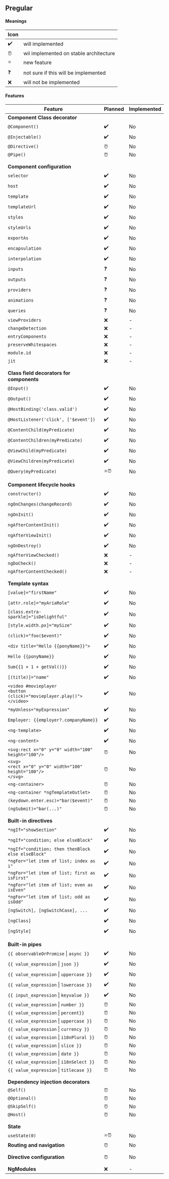 ## Pregular

#### Meanings
| Icon |  | 
| --- | --- |
| :heavy_check_mark: | will implemented | 
| :alarm_clock: | wil implemented on stable architecture | 
| :star: | new feature | 
| :question: | not sure if this will be implemented | 
| :x: | will not be implemented | 

#### Features
| Feature | Planned | Implemented |
| --- | ---| --- |
| **Component Class decorator** | | |
| `@Component()` | :heavy_check_mark: | No |
| `@Injectable()`| :heavy_check_mark: | No |
| `@Directive()`| :alarm_clock: | No |
| `@Pipe()`| :alarm_clock: | No |
| | | |
| | | |
| **Component configuration** | | |
| `selector` | :heavy_check_mark: | No |
| `host` | :heavy_check_mark: | No |
| `template` | :heavy_check_mark: | No |
| `templateUrl` | :heavy_check_mark: | No |
| `styles` | :heavy_check_mark: | No |
| `styleUrls` | :heavy_check_mark: | No |
| `exportAs` | :heavy_check_mark: | No |
| `encapsulation` | :heavy_check_mark: | No |
| `interpolation` | :heavy_check_mark: | No |
| `inputs` | :question: | No |
| `outputs` | :question: | No |
| `providers` | :question: | No |
| `animations` | :question: | No |
| `queries` | :question: | No |
| `viewProviders` | :x: | - |
| `changeDetection` | :x: | - |
| `entryComponents` | :x: | - |
| `preserveWhitespaces` | :x: | - |
| `module.id` | :x: | - |
| `jit` | :x: | - |
| | | |
| | | |
| **Class field decorators for components** | | |
| `@Input()` | :heavy_check_mark: | No |
| `@Output()`| :heavy_check_mark: | No |
| `@HostBinding('class.valid')`| :heavy_check_mark: | No |
| `@HostListener('click', ['$event'])`| :heavy_check_mark: | No |
| `@ContentChild(myPredicate)`| :heavy_check_mark: | No |
| `@ContentChildren(myPredicate)`| :heavy_check_mark: | No |
| `@ViewChild(myPredicate)`| :heavy_check_mark: | No |
| `@ViewChildren(myPredicate)`| :heavy_check_mark: | No |
| `@Query(myPredicate)`| :star::alarm_clock: | No |
| | | |
| | | |
| **Component lifecycle hooks**| | |
| `constructor()`| :heavy_check_mark: | No |
| `ngOnChanges(changeRecord)` | :heavy_check_mark: | No |
| `ngOnInit()` | :heavy_check_mark: | No |
| `ngAfterContentInit()` | :heavy_check_mark: | No |
| `ngAfterViewInit()` | :heavy_check_mark: | No |
| `ngOnDestroy()`| :heavy_check_mark: | No |
| `ngAfterViewChecked()`| :x: | - |
| `ngDoCheck()` | :x: | - |
| `ngAfterContentChecked()` | :x: | - |
| | | |
| | | |
| **Template syntax**| | |
| `[value]="firstName"`| :heavy_check_mark: | No |
| `[attr.role]="myAriaRole"`| :heavy_check_mark: | No |
| `[class.extra-sparkle]="isDelightful"`| :heavy_check_mark: | No |
| `[style.width.px]="mySize"`| :heavy_check_mark: | No |
| `(click)="foo($event)"`| :heavy_check_mark: | No |
| `<div title="Hello {{ponyName}}">`| :heavy_check_mark: | No |
| `Hello {{ponyName}}`| :heavy_check_mark: | No |
| `Sum{{1 + 1 + getVal()}}`| :heavy_check_mark: | No |
| `[(title)]="name"`| :heavy_check_mark: | No |
| `<video #movieplayer`<br/>`<button (click)="movieplayer.play()">`<br/>`</video>`| :heavy_check_mark: | No |
| `*myUnless="myExpression"` | :heavy_check_mark: | No |
| `Employer: {{employer?.companyName}}`| :heavy_check_mark: | No |
| `<ng-template>`| :heavy_check_mark: | No |
| `<ng-content>`| :heavy_check_mark: | No |
| `<svg:rect x="0" y="0" width="100" height="100"/>`| :alarm_clock: | No |
| `<svg>`<br/>`<rect x="0" y="0" width="100" height="100"/>`<br/>`</svg>`| :alarm_clock: | No |
| `<ng-container>`| :alarm_clock: | No |
| `<ng-container *ngTemplateOutlet>`| :alarm_clock: | No |
| `(keydown.enter.esc)="bar($event)"`| :alarm_clock: | No |
| `(ngSubmit)="bar(...)"`| :alarm_clock: | No |
| | | |
| | | |
| **Built-in directives**| | |
| `*ngIf="showSection"`| :heavy_check_mark: | No |
| `*ngIf="condition; else elseBlock"`| :heavy_check_mark: | No |
| `*ngIf="condition; then thenBlock else elseBlock"`| :heavy_check_mark: | No |
| `*ngFor="let item of list; index as i"`| :heavy_check_mark: | No |
| `*ngFor="let item of list; first as isFirst"`| :heavy_check_mark: | No |
| `*ngFor="let item of list; even as isEven"`| :heavy_check_mark: | No |
| `*ngFor="let item of list; odd as isOdd"`| :heavy_check_mark: | No |
| `[ngSwitch], [ngSwitchCase], ...` | :heavy_check_mark: | No |
| `[ngClass]` | :heavy_check_mark: | No |
| `[ngStyle]` | :heavy_check_mark: | No |
| | | |
| | | |
| **Built-in pipes**| | |
| `{{ observableOrPromise` &#124; `async }}`| :heavy_check_mark: | No |
| `{{ value_expression` &#124; `json }}`| :heavy_check_mark: | No |
| `{{ value_expression` &#124; `uppercase }}`| :heavy_check_mark: | No |
| `{{ value_expression` &#124; `lowercase }}` | :heavy_check_mark: | No |
| `{{ input_expression` &#124; `keyvalue }}` | :heavy_check_mark: | No |
| `{{ value_expression` &#124; `number }}`| :alarm_clock: | No |
| `{{ value_expression` &#124; `percent}}`| :alarm_clock: | No |
| `{{ value_expression` &#124; `uppercase }}`| :alarm_clock: | No |
| `{{ value_expression` &#124; `currency }}` | :alarm_clock: | No |
| `{{ value_expression` &#124; `i18nPlural }}` | :alarm_clock: | No |
| `{{ value_expression` &#124; `slice }}` | :alarm_clock: | No |
| `{{ value_expression` &#124; `date }}` | :alarm_clock: | No |
| `{{ value_expression` &#124; `i18nSelect }}` | :alarm_clock: | No |
| `{{ value_expression` &#124; `titlecase }}` | :alarm_clock: | No |
| | | |
| | | |
| **Dependency injection decorators** | | |
| `@Self()` | :alarm_clock: | No |
| `@Optional()` | :alarm_clock: | No |
| `@SkipSelf()` | :alarm_clock: | No |
| `@Host()` | :alarm_clock: | No |
| | | |
| | | |
| **State** | | |
| `useState(0)` | :star::alarm_clock: | No |
| **Routing and navigation** | :alarm_clock: | No |
| | | |
| | | |
| **Directive configuration** | :alarm_clock: | No |
| | | |
| | | |
| **NgModules**| :x: | - |
